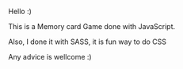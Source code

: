 Hello :)

This is a Memory card Game done with JavaScript.

Also, I done it with SASS, it is fun way to do CSS

Any advice is wellcome :)
